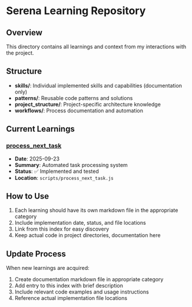 # Serena Learning Repository

## Overview
This directory contains all learnings and context from my interactions with the project.

## Structure
- **skills/**: Individual implemented skills and capabilities (documentation only)
- **patterns/**: Reusable code patterns and solutions
- **project_structure/**: Project-specific architecture knowledge
- **workflows/**: Process documentation and automation

## Current Learnings

### [process_next_task](skills/process_next_task.md)
- **Date**: 2025-09-23
- **Summary**: Automated task processing system
- **Status**: ✅ Implemented and tested
- **Location**: `scripts/process_next_task.js`

## How to Use
1. Each learning should have its own markdown file in the appropriate category
2. Include implementation date, status, and file locations
3. Link from this index for easy discovery
4. Keep actual code in project directories, documentation here

## Update Process
When new learnings are acquired:
1. Create documentation markdown file in appropriate category
2. Add entry to this index with brief description
3. Include relevant code examples and usage instructions
4. Reference actual implementation file locations


